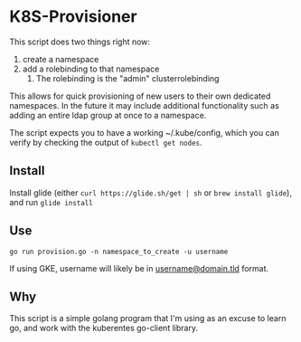 # K8S-Provisioner
This script does two things right now:
1. create a namespace
1. add a rolebinding to that namespace
    1. The rolebinding is the "admin" clusterrolebinding

This allows for quick provisioning of new users to their own dedicated namespaces.  In the future it may include additional functionality such as adding an entire ldap group at once to a namespace.

The script expects you to have a working ~/.kube/config, which you can verify by checking the output of `kubectl get nodes`.


## Install
Install glide (either `curl https://glide.sh/get | sh` or `brew install glide`), and run `glide install`

## Use
    go run provision.go -n namespace_to_create -u username

If using GKE, username will likely be in username@domain.tld format.

## Why
This script is a simple golang program that I'm using as an excuse to learn go, and work with the kuberentes go-client library.